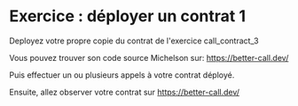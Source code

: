 # Exercice : déployer un contrat 1

Deployez votre propre copie du contrat de l'exercice call_contract_3

Vous pouvez trouver son code source Michelson sur: https://better-call.dev/

Puis effectuer un ou plusieurs appels à votre contrat déployé.

Ensuite, allez observer votre contrat sur https://better-call.dev/
